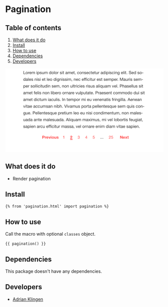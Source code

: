
# Pagination

## Table of contents
1. [What does it do](#what-does-it-do)
2. [Install](#install)
3. [How to use](#how-to-use)
4. [Dependencies](#dependencies)
5. [Developers](#developers)

![Pagination Demo](./_demo/pagination.png)

## What does it do
* Render pagination

## Install
```htmlmixed
{% from 'pagination.html' import pagination %}
```

## How to use
Call the macro with optional `classes` object.
```htmlmixed
{{ pagination() }}
```

## Dependencies
This package doesn't have any dependencies.

## Developers
* [Adrian Klingen](mailto:adrian@tamtam.nl)
